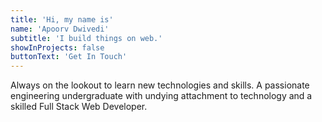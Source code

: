 ```yaml
---
title: 'Hi, my name is'
name: 'Apoorv Dwivedi'
subtitle: 'I build things on web.'
showInProjects: false
buttonText: 'Get In Touch'
---
```


Always on the lookout to learn new technologies and skills. A passionate engineering undergraduate with undying attachment to technology and a skilled Full Stack Web Developer.
